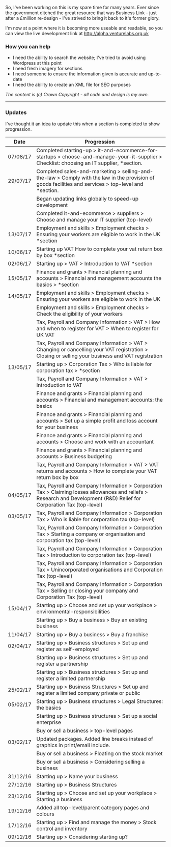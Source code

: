 So, I've been working on this is my spare time for many years. Ever since the government ditched the great resource that was Business Link - just after a £million re-design - I've strived to bring it back to it's former glory.

I'm now at a point where it is becoming more useable and readable, so you can view the live development link at http://alpha.venturelabs.org.uk

### How you can help

- I need the ability to search the website; I've tried to avoid using Wordpress at this point
- I need fresh imagery for sections
- I need someone to ensure the information given is accurate and up-to-date
- I need the ability to create an XML file for SEO purposes


_The content is (c) Crown Copyright - all code and design is my own._

---

### Updates

I've thought it an idea to update this when a section is completed to show progression.

| Date     | Progression                                                                                                                                                             |
|----------|-------------------------------------------------------------------------------------------------------------------------------------------------------------------------|
| 07/08/17 | Completed starting-up > it-and-ecommerce-for-startups > choose-and-manage-your-it-supplier > Checklist: choosing an IT supplier, *section.                              |
| 29/07/17 | Completed sales-and-marketing > selling-and-the-law > Comply with the law in the provision of goods facilities and services > top-level and *section.                   |
|          | Began updating links globally to speed-up development                                                                                                                   |
|		   | Completed it-and-ecommerce > suppliers > Choose and manage your IT supplier (top-level) 																				 |
| 13/07/17 | Employment and skills > Employment checks > Ensuring your workers are eligible to work in the UK *section                                                               |
| 10/06/17 | Starting up VAT How to complete your vat return box by box *section                                                                                                     |
| 02/06/17 | Starting up > VAT > Introduction to VAT *section                                                                                                                        |
| 15/05/17 | Finance and grants > Financial planning and accounts > Financial and management accounts the basics > *section                                                          |
| 14/05/17 | Employment and skills > Employment checks > Ensuring your workers are eligible to work in the UK                                                                        |
|          | Employment and skills > Employment checks > Check the eligibility of your workers                                                                                       |
|          | Tax, Payroll and Company Information > VAT > How and when to register for VAT > When to register for UK VAT                                                             |
|          | Tax, Payroll and Company Information > VAT > Changing or cancelling your VAT registration > Closing or selling your business and VAT registration                       |
| 13/05/17 | Starting up > Corporation Tax > Who is liable for corporation tax > *section                                                                                            |
|          | Tax, Payroll and Company Information > VAT > Introduction to VAT                                                                                                        |
|          | Finance and grants > Financial planning and accounts > Financial and management accounts: the basics                                                                    |
|          | Finance and grants > Financial planning and accounts > Set up a simple profit and loss account for your business                                                        |
|          | Finance and grants > Financial planning and accounts > Choose and work with an accountant                                                                               |
|          | Finance and grants > Financial planning and accounts > Business budgeting                                                                                               |
|          | Tax, Payroll and Company Information > VAT > VAT returns and accounts > How to complete your VAT return box by box                                                      |
| 04/05/17 | Tax, Payroll and Company Information > Corporation Tax > Claiming losses allowances and reliefs > Research and Development (R&D) Relief for Corporation Tax (top-level) |
| 03/05/17 | Tax, Payroll and Company Information > Corporation Tax > Who is liable for corporation tax (top-level)                                                                  |
|          | Tax, Payroll and Company Information > Corporation Tax > Starting a company or organisation and corporation tax (top-level)                                             |
|          | Tax, Payroll and Company Information > Corporation Tax > Introduction to corporation tax (top-level)                                                                    |
|          | Tax, Payroll and Company Information > Corporation Tax > Unincorporated organisations and Corporation Tax (top-level)                                                   |
|          | Tax, Payroll and Company Information > Corporation Tax > Selling or closing your company and Corporation Tax (top-level)                                                |
| 15/04/17 | Starting up > Choose and set up your workplace > environmental-responsibilities                                                                                         |
|          | Starting up > Buy a business > Buy an existing business                                                                                                                 |
| 11/04/17 | Starting up > Buy a business > Buy a franchise                                                                                                                          |
| 02/04/17 | Starting up > Business structures > Set up and register as self-employed                                                                                                |
|          | Starting up > Business structures > Set up and register a partnership                                                                                                   |
|          | Starting up > Business structures > Set up and register a limited partnership                                                                                           |
| 25/02/17 | Starting up > Business Structures > Set up and register a limited company private or public                                                                             |
| 05/02/17 | Starting up > Business structures > Legal Structures: the basics                                                                                                        |
|          | Starting up > Business structures > Set up a social enterprise                                                                                                          |
|          | Buy or sell a business > top-level pages                                                                                                                                |
| 03/02/17 | Updated packages. Added line breaks instead of graphics in print/email include.                                                                                         |
|          | Buy or sell a business > Floating on the stock market                                                                                                                   |
|          | Buy or sell a business > Considering selling a business                                                                                                                 |
| 31/12/16 | Starting up > Name your business                                                                                                                                        |
| 27/12/16 | Starting up > Business Structures                                                                                                                                       |
| 23/12/16 | Starting up > Choose and set up your workplace > Starting a business                                                                                                    |
| 19/12/16 | Added all top-level/parent category pages and colours                                                                                                                   |
| 17/12/16 | Starting up > Find and manage the money > Stock control and inventory                                                                                                   |
| 09/12/16 | Starting up > Considering starting up?                                                                                                                                  |
